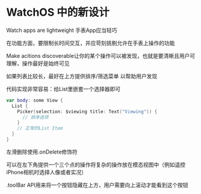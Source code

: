 # WatchOS 中的新设计

Watch apps are lightweight 手表App应当轻巧

在功能方面，要限制长时间交互，并应苛刻挑剔允许在手表上操作的功能

Make acitions discoverable让你的某个操作可以被发现，也就是要清晰且用户可理解，操作最好是始终可见

如果列表比较长，最好在上方提供排序/筛选菜单 以帮助用户发现

代码实现非常容易：给List里嵌套一个选择器即可

```swift
var body: some View {
  List {
    Picker(selection: $viewing title: Text("Viewing")) {
      // 排序选项
    }
    // 正常的List Item
  }
}
```

左滑删除使用.onDelete修饰符

可以在左下角提供一个三个点的操作将复杂的操作放在模态视图中（例如遥控iPhone相机时选择人像或者实况）

.toolBar API用来将一个按钮隐藏在上方，用户需要向上滚动才能看到这个按钮

